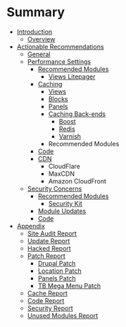 # Summary

* [Introduction](README.md)
   * [Overview](overview.md)
* [Actionable Recommendations](actionable_recommendations.md)
   * [General](general.md)
   * [Performance Settings](performance_settings.md)
       * [Recommended Modules](recommended_modules_security.md)
           * [Views Litepager](views_litepager.md)
       * [Caching](caching.md)
           * [Views](views_caching.md)
           * [Blocks](blocks_caching.md)
           * [Panels](panels_caching.md)
           * [Caching Back-ends](caching_backends.md)
               * [Boost](boost.md)
               * [Redis](redis.md)
               * [Varnish](varnish.md)
           * Recommended Modules
       * [Code](code.md)
       * [CDN](cdn.md)
           * CloudFlare
           * MaxCDN
           * Amazon CloudFront
   * [Security Concerns](security_concerns.md)
       * [Recommended Modules](recommended_modules.md)
           * [Security Kit](security_kit.md)
       * [Module Updates](module_updates.md)
       * [Code](code_security.md)
* [Appendix](appendix.md)
   * [Site Audit Report](site_audit.md)
   * [Update Report](update_report.md)
   * [Hacked Report](hacked_report.md)
   * [Patch Report](patches_report.md)
       * [Drupal Patch](drupal_patch.md)
       * [Location Patch](location_patch.md)
       * [Panels Patch](panels_patch.md)
       * [TB Mega Menu Patch](tb_mega_menu_patch.md)
   * [Cache Report](cache_report.md)
   * [Code Report](coder_review.md)
   * [Security Report](security_review.md)
   * [Unused Modules Report](unused_modules_report.md)


